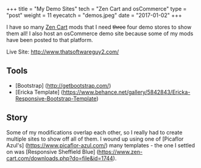 +++
title = "My Demo Sites"
tech = "Zen Cart and osCommerce"
type = "post"
weight = 11
eyecatch = "demos.jpeg"
date = "2017-01-02"
+++

I have so many 
[Zen Cart](http://www.zencart.com)
mods that I need <s>three</s> four demo stores 
to show them all!  I also host an osCommerce demo site because some
of my mods have been posted to that platform.

Live Site: <http://www.thatsoftwareguy2.com/>

## Tools
* [Bootstrap] (http://getbootstrap.com/)
* [Ericka Template] (https://www.behance.net/gallery/5842843/Ericka-Responsive-Bootstrap-Template)

## Story
Some of my modifications overlap each other, so I really had to 
create multiple sites to show off all of them.  I wound up 
using one of 
[Picaflor Azul's] (https://www.picaflor-azul.com/)
many templates - the one I settled on was 
[Responsive Sheffield Blue]
(https://www.zen-cart.com/downloads.php?do=file&id=1744).

